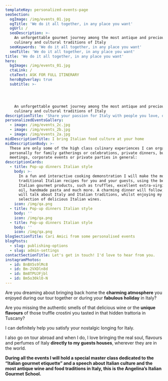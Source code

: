 ```yaml
---
templateKey: personalized-events-page
seoSection:
  ogImage: /img/events_01.jpg
  ogTitle: 'We do it all together, in any place you want'
  ogUrl: /
  seoDescription: >-
    An unforgettable gourmet journey among the most antique and precious
    culinary and cultural traditions of Italy
  seoKeywords: 'We do it all together, in any place you want'
  seoTitle: 'We do it all together, in any place you want'
title: 'We do it all together, in any place you want'
hero:
  bgImage: /img/events_01.jpg
  ctaLink: /
  ctaText: ASK FOR FULL ITINERARY
  heroBgOverlay: true
  subtitle: >-




    An unforgettable gourmet journey among the most antique and precious
    culinary and cultural traditions of Italy
descriptionTitle: 'Share your passion for Italy with people you love, directly at your place'
personalizedEventsGallery:
  - image: /img/events_2c.jpg
  - image: /img/events_2b.jpg
  - image: /img/events_2a.jpg
midDescriptionTitle: I bring Italian food culture at your home
midDescriptionBody: >-
  These are only some of the high class culinary experiences I can organise
  personally for family gatherings or celebrations, private dinners, business
  meetings, corporate events or private parties in general:
descriptionCards:
  - title: Pop-up dinners Italian style
    body: >-
      In a fun and interactive cooking demonstration I will make the most
      traditional Italian recipes for you and your guests, using the best
      Italian gourmet products, such as truffles, excellent extra-virgin olive
      oil, handmade pasta and much more. A charming dinner will follow, where we
      will talk about Italy and Italian traditions, whilst enjoying my personal
      selection of delicious Italian wines.
    icon: /img/qa.png
  - title: Pop-up dinners Italian style
    body: ''
    icon: /img/qa.png
  - title: Pop-up dinners Italian style
    body: ''
    icon: /img/qa.png
blogSectionTitle: Cari Amici from some personalised events
blogPosts:
  - slug: publishing-options
  - slug: admin-settings
contactSectionTitle: Let's get in touch! I'd love to hear from you.
instagramPhotos:
  - id: BnBX5s9lMc8
  - id: Bm-2VXDln8d
  - id: Bm8TPUJFjbl
  - id: Bm5o30klO-N
---
```

Are you dreaming about bringing back home the **charming atmosphere** you enjoyed during our tour together or during your **fabulous holiday** in Italy?

Are you missing the authentic smells of that delicious wine or the **unique flavours** of those truffle crostini you tasted in that hidden trattoria in Tuscany?

I can definitely help you satisfy your nostalgic longing for Italy.

I also go on tour abroad and when I do, I love bringing the real soul, flavours and perfumes of Italy **directly to my guests houses**, wherever they are in the world.

**During all the events I will hold a special master class dedicated to the “Italian gourmet etiquette” and a speech about Italian culture and the most antique wine and food traditions in Italy, this is the Angelina’s Italian Gourmet School.**
